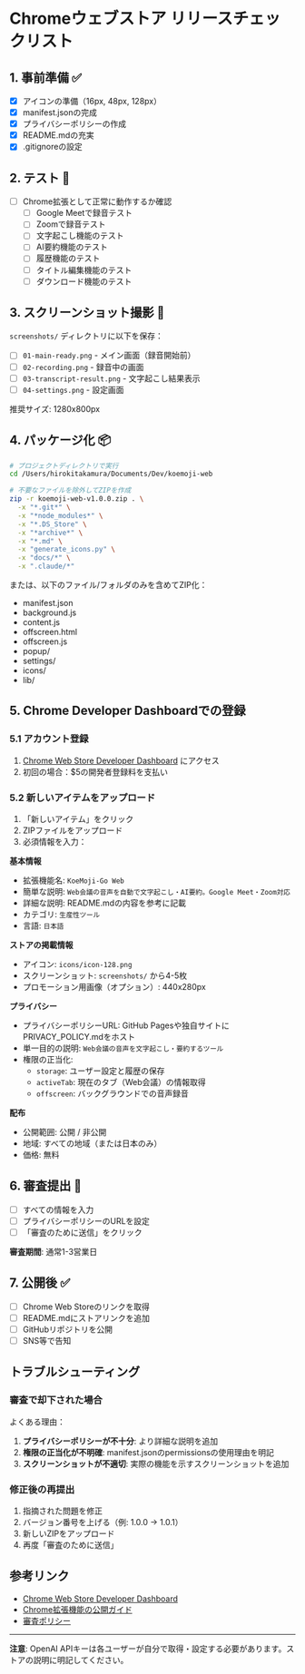 # Chromeウェブストア リリースチェックリスト

## 1. 事前準備 ✅

- [x] アイコンの準備（16px, 48px, 128px）
- [x] manifest.jsonの完成
- [x] プライバシーポリシーの作成
- [x] README.mdの充実
- [x] .gitignoreの設定

## 2. テスト 📝

- [ ] Chrome拡張として正常に動作するか確認
  - [ ] Google Meetで録音テスト
  - [ ] Zoomで録音テスト
  - [ ] 文字起こし機能のテスト
  - [ ] AI要約機能のテスト
  - [ ] 履歴機能のテスト
  - [ ] タイトル編集機能のテスト
  - [ ] ダウンロード機能のテスト

## 3. スクリーンショット撮影 📸

`screenshots/` ディレクトリに以下を保存：

- [ ] `01-main-ready.png` - メイン画面（録音開始前）
- [ ] `02-recording.png` - 録音中の画面
- [ ] `03-transcript-result.png` - 文字起こし結果表示
- [ ] `04-settings.png` - 設定画面

推奨サイズ: 1280x800px

## 4. パッケージ化 📦

```bash
# プロジェクトディレクトリで実行
cd /Users/hirokitakamura/Documents/Dev/koemoji-web

# 不要なファイルを除外してZIPを作成
zip -r koemoji-web-v1.0.0.zip . \
  -x "*.git*" \
  -x "*node_modules*" \
  -x "*.DS_Store" \
  -x "*archive*" \
  -x "*.md" \
  -x "generate_icons.py" \
  -x "docs/*" \
  -x ".claude/*"
```

または、以下のファイル/フォルダのみを含めてZIP化：
- manifest.json
- background.js
- content.js
- offscreen.html
- offscreen.js
- popup/
- settings/
- icons/
- lib/

## 5. Chrome Developer Dashboardでの登録

### 5.1 アカウント登録

1. [Chrome Web Store Developer Dashboard](https://chrome.google.com/webstore/devconsole/) にアクセス
2. 初回の場合：$5の開発者登録料を支払い

### 5.2 新しいアイテムをアップロード

1. 「新しいアイテム」をクリック
2. ZIPファイルをアップロード
3. 必須情報を入力：

**基本情報**
- 拡張機能名: `KoeMoji-Go Web`
- 簡単な説明: `Web会議の音声を自動で文字起こし・AI要約。Google Meet・Zoom対応`
- 詳細な説明: README.mdの内容を参考に記載
- カテゴリ: `生産性ツール`
- 言語: `日本語`

**ストアの掲載情報**
- アイコン: `icons/icon-128.png`
- スクリーンショット: `screenshots/` から4-5枚
- プロモーション用画像（オプション）: 440x280px

**プライバシー**
- プライバシーポリシーURL: GitHub Pagesや独自サイトにPRIVACY_POLICY.mdをホスト
- 単一目的の説明: `Web会議の音声を文字起こし・要約するツール`
- 権限の正当化:
  - `storage`: ユーザー設定と履歴の保存
  - `activeTab`: 現在のタブ（Web会議）の情報取得
  - `offscreen`: バックグラウンドでの音声録音

**配布**
- 公開範囲: 公開 / 非公開
- 地域: すべての地域（または日本のみ）
- 価格: 無料

## 6. 審査提出 🚀

- [ ] すべての情報を入力
- [ ] プライバシーポリシーのURLを設定
- [ ] 「審査のために送信」をクリック

**審査期間**: 通常1-3営業日

## 7. 公開後 ✅

- [ ] Chrome Web Storeのリンクを取得
- [ ] README.mdにストアリンクを追加
- [ ] GitHubリポジトリを公開
- [ ] SNS等で告知

## トラブルシューティング

### 審査で却下された場合

よくある理由：
1. **プライバシーポリシーが不十分**: より詳細な説明を追加
2. **権限の正当化が不明確**: manifest.jsonのpermissionsの使用理由を明記
3. **スクリーンショットが不適切**: 実際の機能を示すスクリーンショットを追加

### 修正後の再提出

1. 指摘された問題を修正
2. バージョン番号を上げる（例: 1.0.0 → 1.0.1）
3. 新しいZIPをアップロード
4. 再度「審査のために送信」

## 参考リンク

- [Chrome Web Store Developer Dashboard](https://chrome.google.com/webstore/devconsole/)
- [Chrome拡張機能の公開ガイド](https://developer.chrome.com/docs/webstore/publish/)
- [審査ポリシー](https://developer.chrome.com/docs/webstore/program-policies/)

---

**注意**: OpenAI APIキーは各ユーザーが自分で取得・設定する必要があります。ストアの説明に明記してください。
